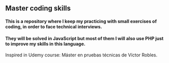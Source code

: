 ## Master coding skills

#### This is a repository where I keep my practicing with small exercises of coding, in order to face technical interviews.

#### They will be solved in JavaScript but most of them I will also use PHP just to improve my skills in this language.

Inspired in Udemy course: Máster en pruebas técnicas de Víctor Robles.
